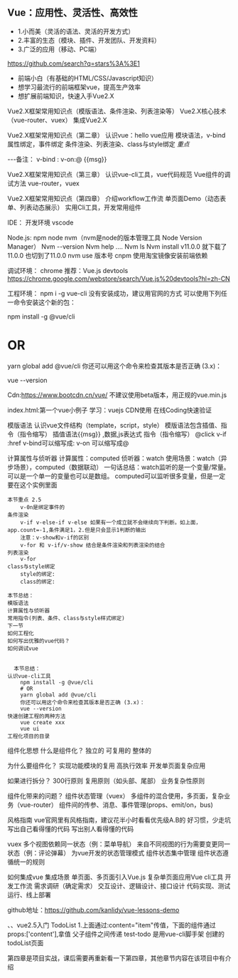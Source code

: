 
## Vue：应用性、灵活性、高效性
- 1.小而美（灵活的语法、灵活的开发方式）
- 2.丰富的生态（模块、插件、开发团队、开发资料）
- 3.广泛的应用（移动、PC端）

https://github.com/search?q=stars%3A%3E1 


- 前端小白（有基础的HTML/CSS/Javascript知识）
- 想学习最流行的前端框架vue，提高生产效率
- 想扩展前端知识，快速入手Vue2.X  


Vue2.X框架常用知识点（模版语法、条件渲染、列表渲染等）
Vue2.X核心技术（vue-router、vuex）
集成Vue2.X   

Vue2.X框架常用知识点（第二章）
认识vue：hello vue应用
模块语法，v-bind属性绑定，事件绑定
条件渲染、列表渲染、class与style绑定 *重点*

---备注：  v-bind :    v-on:@   {{msg}}



Vue2.X框架常用知识点（第三章）
认识vue-cli工具，vue代码规范
Vue组件的调试方法
vue-router，vuex


Vue2.X框架常用知识点（第四章）
介绍workflow工作流
单页面Demo（动态表单、列表动态展示）
实用Cli工具，开发常用组件


IDE：
开发环境 vscode

Node.js:
npm node 
  nvm（nvm是node的版本管理工具 Node Version Manager）
  Nvm --version 
  Nvm help
  ....
  Nvm ls
  Nvm install v11.0.0 就下载了11.0.0 也切到了11.0.0
  nvm use 版本号
cnpm 使用淘宝镜像安装前端依赖 

调试环境：
chrome
推荐：Vue.js devtools https://chrome.google.com/webstore/search/Vue.js%20devtools?hl=zh-CN


工程环境：
npm i -g vue-cli  没有安装成功，建议用官网的方式
可以使用下列任一命令安装这个新的包：

npm install -g @vue/cli
# OR
yarn global add @vue/cli
你还可以用这个命令来检查其版本是否正确 (3.x)：

vue --version




Cdn:https://www.bootcdn.cn/vue/
不建议使用beta版本，用正规的vue.min.js


index.html:第一个vue小例子
学习：vuejs CDN使用
在线Coding快速验证


模版语法
认识vue文件结构（template，script，style）
模版语法包含插值、指令（指令缩写）
插值语法{{msg}} ,数据,js表达式
指令（指令缩写） @click v-if :href  v-bind可以缩写成:   v-on 可以缩写成@ 

计算属性与侦听器
计算属性：computed
侦听器：watch
使用场景：watch（异步场景），computed（数据联动） 
一句话总结：watch监听的是一个变量/常量。可以是一个单一的变量也可以是数组。        computed可以监听很多变量，但是一定要在这个实例里面

    本节重点 2.5
        v-0n是绑定事件的 
    条件渲染
        v-if v-else-if v-else 如果有一个成立就不会继续向下判断。如上面，app.count=-1,条件满足1，2.但是只会显示1判断的输出
        注意：v-show和v-if的区别
        v-for 和 v-if/v-show 结合是条件渲染和列表渲染的结合
    列表渲染
        v-for
    class与style绑定
        style的绑定:
        class的绑定:

    本节总结：
    模版语法
    计算属性与侦听器
    常用指令(列表、条件、class与style样式绑定)
    下一节
    如何工程化
    如何写出优雅的vue代码？
    如何调试vue


      本节总结：
    认识vue-cli工具
        npm install -g @vue/cli
        # OR
        yarn global add @vue/cli
        你还可以用这个命令来检查其版本是否正确 (3.x)：
        vue --version
    快速创建工程的两种方法
        vue create xxx
        vue ui
    工程化项目的目录

组件化思想
什么是组件化？
独立的
可复用的
整体的

为什么要组件化？
  实现功能模块的复用
  高执行效率
  开发单页面复杂应用

如果进行拆分？
  300行原则
  复用原则（如头部、尾部）
  业务复杂性原则

组件化带来的问题？
  组件状态管理（vuex）
  多组件的混合使用，多页面，复杂业务（vue-router）
  组件间的传参、消息、事件管理(props、emit/on，bus)

风格指南 vue官网里有风格指南，建议花半小时看看优先级A.B的
  好习惯，少走坑
  写出自己看得懂的代码
  写出别人看得懂的代码


vuex
多个视图依赖同一状态（例：菜单导航）
来自不同视图的行为需要变更同一状态（例：评论弹幕）
为vue开发的状态管理模式
组件状态集中管理
组件状态遵循统一的规则

如何集成vue
集成场景
    单页面、多页面引入Vue.js
    复杂单页面应用Vue cli工具
开发工作流
    需求调研（确定需求）
    交互设计、逻辑设计、接口设计
    代码实现、测试运行、线上部署
    
github地址：https://github.com/kanlidy/vue-lessons-demo





、、vue2.5入门 TodoList
1.上面通过:content="item"传值，下面的组件通过 props:['content'],拿值  父子组件之间传递
test-todo 是用vue-cli脚手架 创建的todoList页面



第四章是项目实战，课后需要再重新看一下第四章，其他章节内容在该项目中有介绍
